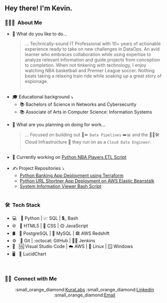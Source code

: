<h2> Hey there! I'm Kevin.</h2>

<h3> 👨🏻‍💻 &nbsp;About Me </h3>

- 🤔 What do you like to do...
    > ... Technically-sound IT Professional with 10+ years of actionable experience ready to take on new challenges in DataOps. An avid learner who embraces collaboration while using expertise to analyze relevant information and guide projects from conception to completion. When not tinkering with technology, I enjoy watching NBA basketball and Premier League soccer. Nothing beats taking a relaxing train ride while soaking up a great story of espionage.<br><br>
- 🎓 Educational background :arrow_heading_down:
    * :books: Bachelors of Science in Networks and Cybersecurity
    * :books: Associate of Arts in Computer Science: Information Systems<br><br>
- 💼 What are you planning on doing for work...
    > ... Focused on building out :1234::fast_forward: `Data Pipelines` :arrow_right::bar_chart: and the :construction_worker_man::hammer_and_wrench: Cloud Infrastructure :construction: they run on as a `Cloud Data Engineer`.<br><br>
- 🌱 Currently working on [Python NBA Players ETL Script](https://github.com/kaedmond24/python_nba_player_api_to_csv_script)<br><br>
- ✍️ Project Repositories :arrow_heading_down:
    * [Python Banking App Deployment using Terraform](https://github.com/kaedmond24/python_banking_app_deployment_5)
    * [Python URL Shortner App Deployment on AWS Elastic Beanstalk](https://github.com/kaedmond24/python_url_shortener_app_deployment_3)
    * [System Information Viewer Bash Script](https://github.com/kaedmond24/Build-Script-3)<br><br>

<h3> 🛠 &nbsp;Tech Stack</h3>

- 💻 &nbsp;
:snake: Python | 
:chart_with_upwards_trend: SQL | 
:heavy_dollar_sign:_ Bash
- 🌐 &nbsp;
:red_circle: HTML5 | 
:large_blue_circle: CSS | 
:yellow_circle: JavaScript
- 🛢 &nbsp;
:elephant: PostgreSQL | 
:dolphin: MySQL | 
:blue_square: AWS Redshift
- ⚙️ &nbsp;
:link: Git | 
:octocat: GitHub | 
:man_in_tuxedo: Jenkins
- 🔧 &nbsp;
:vs: Visual Studio Code | 
:cloud: AWS | 
:penguin: Linux | 
:window: Windows
- 🖥 &nbsp;
:triangular_ruler: LucidChart

<br/>

<h3> 🤝🏻 &nbsp;Connect with Me </h3>

<p align="center">
:small_orange_diamond:<a href="www.kuralabs.org">KuraLabs</a>
:small_orange_diamond:<a href="www.linkedin.com/in/kedmond24">Linkedin</a>
:small_orange_diamond:<a href="kaedmond24@gmail.com">Email</a>
</p>
